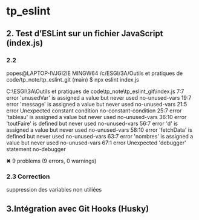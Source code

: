 # tp_eslint

## 2. Test d’ESLint sur un fichier JavaScript (index.js)

### 2.2
popes@LAPTOP-IVJGI2IE MINGW64 /c/ESGI/3A/Outils et pratiques de code/tp_note/tp_eslint_git (main)
$ npx eslint index.js 

C:\ESGI\3A\Outils et pratiques de code\tp_note\tp_eslint_git\index.js
   7:7   error  'unusedVar' is assigned a value but never used  no-unused-vars
  19:7   error  'message' is assigned a value but never used    no-unused-vars
  21:5   error  Unexpected constant condition                   no-constant-condition
  25:7   error  'tableau' is assigned a value but never used    no-unused-vars
  36:10  error  'toutFaire' is defined but never used           no-unused-vars
  56:7   error  'd' is assigned a value but never used          no-unused-vars
  58:10  error  'fetchData' is defined but never used           no-unused-vars
  63:7   error  'nombres' is assigned a value but never used    no-unused-vars
  67:1   error  Unexpected 'debugger' statement                 no-debugger

✖ 9 problems (9 errors, 0 warnings)

### 2.3 Correction 
suppression des variables non utiliées

## 3.Intégration avec Git Hooks (Husky) 



